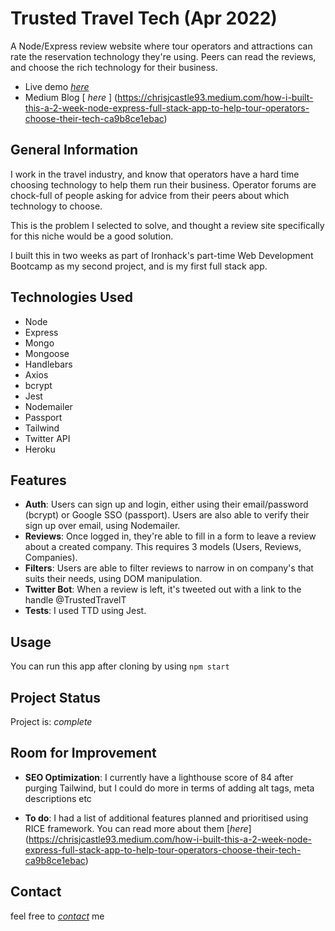 # Trusted Travel Tech (Apr 2022)
A Node/Express review website where tour operators and attractions can rate the reservation technology they're using. Peers can read the reviews, and choose the rich technology for their business.

- Live demo [_here_](https://www.trustedtraveltech.com)
- Medium Blog [ _here_ ] (https://chrisjcastle93.medium.com/how-i-built-this-a-2-week-node-express-full-stack-app-to-help-tour-operators-choose-their-tech-ca9b8ce1ebac)

## General Information
I work in the travel industry, and know that operators have a hard time choosing technology to help them run their business. Operator forums are chock-full of people asking for advice from their peers about which technology to choose.

This is the problem I selected to solve, and thought a review site specifically for this niche would be a good solution.

I built this in two weeks as part of Ironhack's part-time Web Development Bootcamp as my second project, and is my first full stack app. 

## Technologies Used
- Node 
- Express
- Mongo
- Mongoose
- Handlebars
- Axios
- bcrypt
- Jest
- Nodemailer
- Passport
- Tailwind
- Twitter API
- Heroku

## Features
- **Auth**: Users can sign up and login, either using their email/password (bcrypt) or Google SSO (passport). Users are also able to verify their sign up over email, using Nodemailer.
- **Reviews**: Once logged in, they're able to fill in a form to leave a review about a created company. This requires 3 models (Users, Reviews, Companies).
- **Filters**: Users are able to filter reviews to narrow in on company's that suits their needs, using DOM manipulation.
- **Twitter Bot**: When a review is left, it's tweeted out with a link to the handle @TrustedTravelT
- **Tests**: I used TTD using Jest.

## Usage
You can run this app after cloning by using `npm start`

## Project Status
Project is: _complete_

## Room for Improvement

- **SEO Optimization**: I currently have a lighthouse score of 84 after purging Tailwind, but I could do more in terms of adding alt tags, meta descriptions etc

- **To do**: I had a list of additional features planned and prioritised using RICE framework. You can read more about them [_here_] (https://chrisjcastle93.medium.com/how-i-built-this-a-2-week-node-express-full-stack-app-to-help-tour-operators-choose-their-tech-ca9b8ce1ebac)

## Contact
feel free to [_contact_](mailto:chrisjcastle93@gmail.com) me
